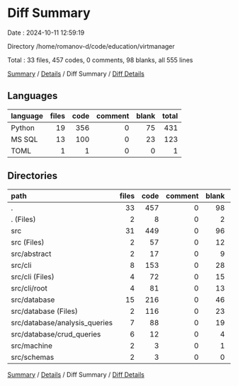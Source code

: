# Diff Summary

Date : 2024-10-11 12:59:19

Directory /home/romanov-d/code/education/virtmanager

Total : 33 files,  457 codes, 0 comments, 98 blanks, all 555 lines

[Summary](results.md) / [Details](details.md) / Diff Summary / [Diff Details](diff-details.md)

## Languages
| language | files | code | comment | blank | total |
| :--- | ---: | ---: | ---: | ---: | ---: |
| Python | 19 | 356 | 0 | 75 | 431 |
| MS SQL | 13 | 100 | 0 | 23 | 123 |
| TOML | 1 | 1 | 0 | 0 | 1 |

## Directories
| path | files | code | comment | blank | total |
| :--- | ---: | ---: | ---: | ---: | ---: |
| . | 33 | 457 | 0 | 98 | 555 |
| . (Files) | 2 | 8 | 0 | 2 | 10 |
| src | 31 | 449 | 0 | 96 | 545 |
| src (Files) | 2 | 57 | 0 | 12 | 69 |
| src/abstract | 2 | 17 | 0 | 9 | 26 |
| src/cli | 8 | 153 | 0 | 28 | 181 |
| src/cli (Files) | 4 | 72 | 0 | 15 | 87 |
| src/cli/root | 4 | 81 | 0 | 13 | 94 |
| src/database | 15 | 216 | 0 | 46 | 262 |
| src/database (Files) | 2 | 116 | 0 | 23 | 139 |
| src/database/analysis_queries | 7 | 88 | 0 | 19 | 107 |
| src/database/crud_queries | 6 | 12 | 0 | 4 | 16 |
| src/machine | 2 | 3 | 0 | 1 | 4 |
| src/schemas | 2 | 3 | 0 | 0 | 3 |

[Summary](results.md) / [Details](details.md) / Diff Summary / [Diff Details](diff-details.md)
